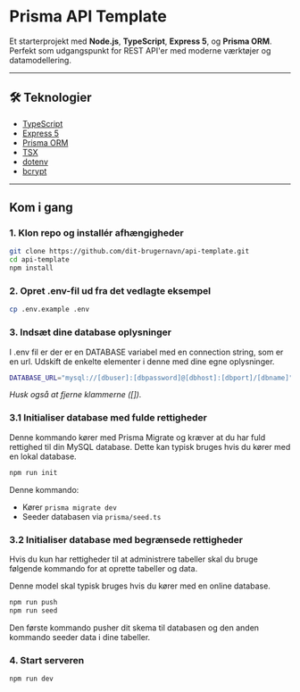 # Prisma API Template

Et starterprojekt med **Node.js**, **TypeScript**, **Express 5**, og **Prisma ORM**. Perfekt som udgangspunkt for REST API'er med moderne værktøjer og datamodellering.

---

## 🛠 Teknologier

- [TypeScript](https://www.typescriptlang.org/)
- [Express 5](https://expressjs.com/)
- [Prisma ORM](https://www.prisma.io/)
- [TSX](https://github.com/esbuild-kit/tsx)
- [dotenv](https://www.npmjs.com/package/dotenv)
- [bcrypt](https://www.npmjs.com/package/bcrypt)

---

## Kom i gang

### 1. Klon repo og installér afhængigheder

```bash
git clone https://github.com/dit-brugernavn/api-template.git
cd api-template
npm install
```
### 2. Opret .env-fil ud fra det vedlagte eksempel

```bash
cp .env.example .env
```
### 3. Indsæt dine database oplysninger
I .env fil er der er en DATABASE variabel med en connection string, som er en url. Udskift de enkelte elementer i denne med dine egne oplysninger.
```bash
DATABASE_URL="mysql://[dbuser]:[dbpassword]@[dbhost]:[dbport]/[dbname]"
```
*Husk også at fjerne klammerne ([]).*

### 3.1 Initialiser database med fulde rettigheder
Denne kommando kører med Prisma Migrate og kræver at du har fuld rettighed til din MySQL database. Dette kan typisk bruges hvis du kører med en lokal database.

```bash
npm run init
```
Denne kommando:
- Kører `prisma migrate dev`
- Seeder databasen via `prisma/seed.ts`

### 3.2 Initialiser database med begrænsede rettigheder
Hvis du kun har rettigheder til at administrere tabeller skal du bruge følgende kommando for at oprette tabeller og data.

Denne model skal typisk bruges hvis du kører med en online database.
```bash
npm run push
npm run seed
```
Den første kommando pusher dit skema til databasen og den anden kommando seeder data i dine tabeller.

### 4. Start serveren
```bash
npm run dev
```